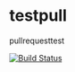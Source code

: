 # testpull
pullrequesttest

[![Build Status](https://travis-ci.org/juhokang2/testpull.svg?branch=master)](https://travis-ci.org/juhokang2/testpull)

